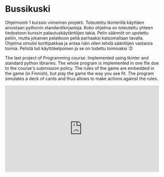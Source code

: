 # Bussikuski

Ohjelmointi 1 kurssin viimeinen projekti.  Toteutettu tkinterillä käyttäen ainostaan pythonin standardikirjastoja.
Koko ohjelma on toteutettu yhteen tiedostoon kurssin palautuskäytäntöjen takia. Pelin säännöt on upotettu peliin,
mutta jokainen pelatkoon peliä parhaaksi katsomallaan tavalla. Ohjelma simuloi korttipakkaa ja antaa näin ollen tehdä
sääntöjen vastaisia toimia. Pelistä tuli käyttökelpoinen ja se on todettu toimivaksi :D


The last project of Programming course.  Implemented using tkinter and standard python libraries. The whole program 
is implemented in one file due to the course's submission policy. The rules of the game are embedded in the game
(in Finnish), but play the game the way you see fit. The program simulates a deck of cards and thus allows to make
actions against the rules. 

<div style="position:relative; width:100%; height:0px; padding-bottom:56.250%"><iframe allow="fullscreen" allowfullscreen height="100%" src="https://streamable.com/e/6hstdn?loop=0&muted=1" width="100%" style="border:none; width:100%; height:100%; position:absolute; left:0px; top:0px; overflow:hidden;"></iframe></div>



